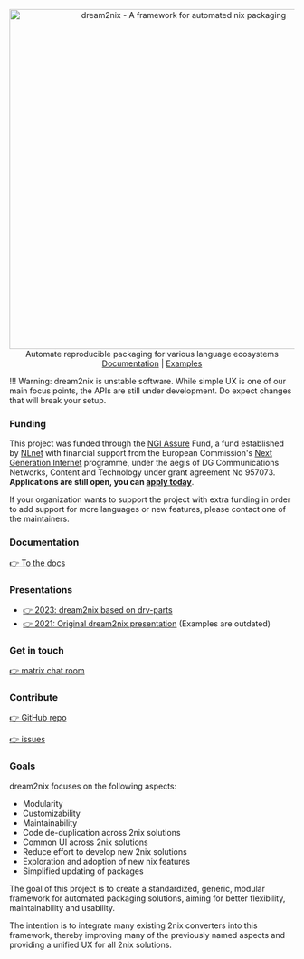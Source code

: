 <p align="center">
  <picture>
    <source width="600" media="(prefers-color-scheme: dark)" srcset="https://gist.githubusercontent.com/DavHau/755fed3774e89c0b9b8953a0a25309fa/raw/0312cc4f785de36212f4303d23298f07c13549dc/dream2nix-dark.png">
    <source width="600" media="(prefers-color-scheme: light)" srcset="https://gist.githubusercontent.com/DavHau/755fed3774e89c0b9b8953a0a25309fa/raw/e2a12a60ae49aa5eb11b42775abdd1652dbe63c0/dream2nix-01.png">
    <img width="600" alt="dream2nix - A framework for automated nix packaging" src="https://gist.githubusercontent.com/DavHau/755fed3774e89c0b9b8953a0a25309fa/raw/e2a12a60ae49aa5eb11b42775abdd1652dbe63c0/dream2nix-01.png">
  </picture>
  <br>
  Automate reproducible packaging for various language ecosystems
  <br>
  <a href="https://nix-community.github.io/dream2nix/">Documentation</a> |
  <a href="https://github.com/nix-community/dream2nix/tree/main/modules/drvs">Examples</a>
</p>

!!! Warning: dream2nix is unstable software. While simple UX is one of our main focus points, the APIs  are still under development. Do expect changes that will break your setup.

### Funding

This project was funded through the [NGI Assure](https://nlnet.nl/assure) Fund, a fund established by [NLnet](https://nlnet.nl/) with financial support from the European Commission's [Next Generation Internet](https://ngi.eu/) programme, under the aegis of DG Communications Networks, Content and Technology under grant agreement No 957073. **Applications are still open, you can [apply today](https://nlnet.nl/propose)**.

If your organization wants to support the project with extra funding in order to add support for more languages or new features, please contact one of the maintainers.

### Documentation

[👉 To the docs](https://nix-community.github.io/dream2nix)

### Presentations

- [👉 2023: dream2nix based on drv-parts](https://www.youtube.com/watch?v=AsCvRZukX0E)
- [👉 2021: Original dream2nix presentation](https://www.youtube.com/watch?v=jqCfHMvCsfQ) (Examples are outdated)

### Get in touch

[👉 matrix chat room](https://matrix.to/#/#dream2nix:nixos.org)

### Contribute

[👉 GitHub repo](https://github.com/nix-community/dream2nix)

[👉 issues](https://github.com/nix-community/dream2nix/issues)


### Goals

dream2nix focuses on the following aspects:

- Modularity
- Customizability
- Maintainability
- Code de-duplication across 2nix solutions
- Common UI across 2nix solutions
- Reduce effort to develop new 2nix solutions
- Exploration and adoption of new nix features
- Simplified updating of packages

The goal of this project is to create a standardized, generic, modular framework for automated packaging solutions, aiming for better flexibility, maintainability and usability.

The intention is to integrate many existing 2nix converters into this framework, thereby improving many of the previously named aspects and providing a unified UX for all 2nix solutions.
